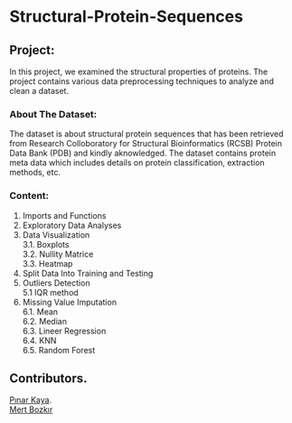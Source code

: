 # Structural-Protein-Sequences  
## **Project:**     
In this project, we examined the structural properties of proteins. The project contains various data preprocessing techniques to analyze and clean a dataset. 
### **About The Dataset:**      
The dataset is about structural protein sequences that has been retrieved from
Research Colloboratory for Structural Bioinformatics (RCSB) Protein Data Bank
(PDB) and kindly aknowledged.
The dataset contains protein meta data which includes details on protein
classification, extraction methods, etc.  
### **Content:**  
1. Imports and Functions
2. Exploratory Data Analyses
3. Data Visualization  
3.1. Boxplots  
3.2. Nullity Matrice  
3.3. Heatmap  
4. Split Data Into Training and Testing
5. Outliers Detection  
5.1 IQR method  
6. Missing Value Imputation  
6.1. Mean  
6.2. Median  
6.3. Lineer Regression  
6.4. KNN  
6.5. Random Forest  
## **Contributors**. 
[Pınar Kaya](https://github.com/PinarKaya).  
[Mert Bozkır](https://github.com/mertbozkirr)
